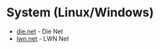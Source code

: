 # System (Linux/Windows)


- [die.net](https://www.die.net/) - Die Net
- [lwn.net](https://lwn.net/) - LWN Net
